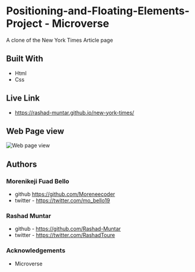 # Positioning-and-Floating-Elements-Project - Microverse

A clone of the New York Times Article page

## Built With

* Html
* Css

## Live Link 
* https://rashad-muntar.github.io/new-york-times/

## Web Page view
 ![Web page view](https://user-images.githubusercontent.com/58520480/104662963-d2ca0b00-56c3-11eb-86a0-d986efd3fe1c.PNG)

## Authors

### Morenikeji Fuad Bello
* github https://github.com/Moreneecoder
* twitter - https://twitter.com/mo_bello19

### Rashad Muntar
* github - https://github.com/Rashad-Muntar
* twitter - https://twitter.com/RashadToure

### Acknowledgements
* Microverse
